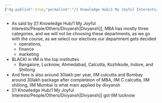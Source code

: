 ```yaml
---
{"dg-publish":true,"permalink":"/1 Knowledge Hub/1 My Joyful Interests/z Other Joyful Little Interests/MBA/","noteIcon":""}
---
```


- As said by [[1 Knowledge Hub/1 My Joyful Interests/People/Others/Divyansh\|Divyansh]], MBA has mostly three categories, and we will not be choosing these departments, as we go with the course, as we select our electives our department gets decided
	- operations,
	- finance
	- marketing
- BLACKI in IIM is the top instituttes
	- Bangalore, Lucknow, Ahmedabad, Calcutta, Kozhikode, Indore, and Shillong
- And fees is also around 30lakh per year, IIM culcutta and Bombay around 30lakh package after completeion of MBA, IIM C calcutta, IIM shillong, IIM Mumbai is what main applied by divyansh
- [[1 Knowledge Hub/1 My Joyful Interests/People/Others/Divyansh\|Divyansh]] got IIM lucknow
